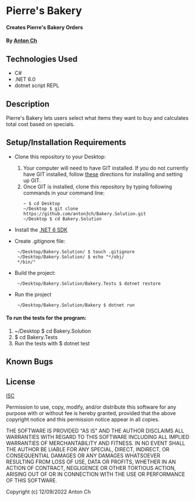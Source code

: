 # Pierre's Bakery

#### Creates Pierre's Bakery Orders

#### By [Anton Ch](https://github.com/anton3ch)

## Technologies Used

- C#
- .NET 6.0
- dotnet script REPL

## Description

Pierre's Bakery lets users select what items they want to buy and calculates total cost based on specials.

## Setup/Installation Requirements

- Clone this repository to your Desktop:
  1. Your computer will need to have GIT installed. If you do not currently have GIT installed, follow [these](https://docs.github.com/en/get-started/quickstart/set-up-git) directions for installing and setting up GIT.
  2. Once GIT is installed, clone this repository by typing following commands in your command line:
     ```
     ~ $ cd Desktop
     ~/Desktop $ git clone https://github.com/anton3ch/Bakery.Solution.git
     ~/Desktop $ cd Bakery.Solution
     ```
- Install the [.NET 6 SDK](https://dotnet.microsoft.com/en-us/download/dotnet/6.0)
- Create .gitignore file:
  ```
   ~/Desktop/Bakery.Solution/ $ touch .gitignore
   ~/Desktop/Bakery.Solution/ $ echo "*/obj/
   */bin/"
  ```

- Build the project:
  ```
   ~/Desktop/Bakery.Solution/Bakery.Tests $ dotnet restore
  ```
- Run the project
  ```
   ~/Desktop/Bakery.Solution/Bakery $ dotnet run
  ```

#### To run the tests for the program:

1. ~/Desktop $ cd Bakery.Solution
2. $ cd Bakery.Tests
3. Run the tests with $ dotnet test

## Known Bugs



## License

[ISC](https://opensource.org/licenses/ISC)

Permission to use, copy, modify, and/or distribute this software for any purpose with or without fee is hereby granted, provided that the above copyright notice and this permission notice appear in all copies.

THE SOFTWARE IS PROVIDED "AS IS" AND THE AUTHOR DISCLAIMS ALL WARRANTIES WITH REGARD TO THIS SOFTWARE INCLUDING ALL IMPLIED WARRANTIES OF MERCHANTABILITY AND FITNESS. IN NO EVENT SHALL THE AUTHOR BE LIABLE FOR ANY SPECIAL, DIRECT, INDIRECT, OR CONSEQUENTIAL DAMAGES OR ANY DAMAGES WHATSOEVER RESULTING FROM LOSS OF USE, DATA OR PROFITS, WHETHER IN AN ACTION OF CONTRACT, NEGLIGENCE OR OTHER TORTIOUS ACTION, ARISING OUT OF OR IN CONNECTION WITH THE USE OR PERFORMANCE OF THIS SOFTWARE.

Copyright (c) 12/09/2022 Anton Ch